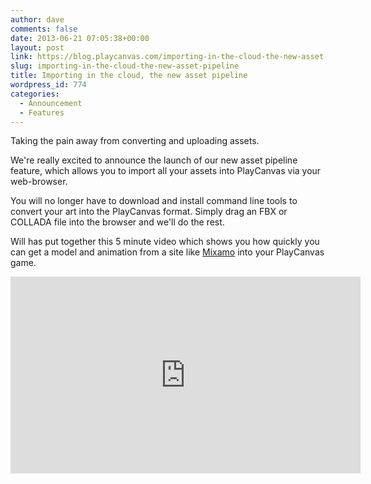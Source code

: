 ```yaml
---
author: dave
comments: false
date: 2013-06-21 07:05:38+00:00
layout: post
link: https://blog.playcanvas.com/importing-in-the-cloud-the-new-asset-pipeline/
slug: importing-in-the-cloud-the-new-asset-pipeline
title: Importing in the cloud, the new asset pipeline
wordpress_id: 774
categories:
  - Announcement
  - Features
---
```


Taking the pain away from converting and uploading assets.

We're really excited to announce the launch of our new asset pipeline feature, which allows you to import all your assets into PlayCanvas via your web-browser.

You will no longer have to download and install command line tools to convert your art into the PlayCanvas format. Simply drag an FBX or COLLADA file into the browser and we'll do the rest.

Will has put together this 5 minute video which shows you how quickly you can get a model and animation from a site like [Mixamo](https://mixamo.com/) into your PlayCanvas game.

<iframe width="560" height="315" src="https://www.youtube.com/embed/qy_fRcV-3wk" frameborder="0" allow="accelerometer; autoplay; clipboard-write; encrypted-media; gyroscope; picture-in-picture" allowfullscreen></iframe>
